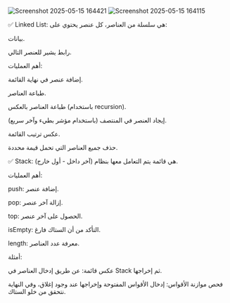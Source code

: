 
![Screenshot 2025-05-15 164421](https://github.com/user-attachments/assets/3f4fb75c-5231-4d22-8602-c65c4da6d00d)
![Screenshot 2025-05-15 164115](https://github.com/user-attachments/assets/62cbfc13-5e8e-452b-8cc1-092fb959d80a)


✅ Linked List:
هي سلسلة من العناصر، كل عنصر يحتوي على:

بيانات.

رابط يشير للعنصر التالي.

أهم العمليات:

إضافة عنصر في نهاية القائمة.

طباعة العناصر.

طباعة العناصر بالعكس (باستخدام recursion).

إيجاد العنصر في المنتصف (باستخدام مؤشر بطيء وآخر سريع).

عكس ترتيب القائمة.

حذف جميع العناصر التي تحمل قيمة محددة.

✅ Stack:
هي قائمة يتم التعامل معها بنظام (آخر داخل - أول خارج).

أهم العمليات:

push: إضافة عنصر.

pop: إزالة آخر عنصر.

top: الحصول على آخر عنصر.

isEmpty: التأكد من أن الستاك فارغ.

length: معرفة عدد العناصر.

أمثلة:

عكس قائمة: عن طريق إدخال العناصر في Stack ثم إخراجها.

فحص موازنة الأقواس: إدخال الأقواس المفتوحة وإخراجها عند وجود إغلاق، وفي النهاية نتحقق من خلو الستاك.
